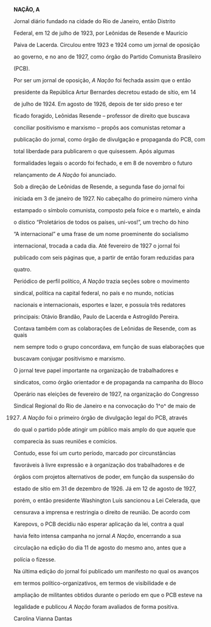 **NAÇÃO, A**



Jornal diário fundado na cidade do Rio de Janeiro, então Distrito

Federal, em 12 de julho de 1923, por Leônidas de Resende e Maurício

Paiva de Lacerda. Circulou entre 1923 e 1924 como um jornal de oposição

ao governo, e no ano de 1927, como órgão do Partido Comunista Brasileiro

(PCB).



Por ser um jornal de oposição, *A Nação* foi fechada assim que o então

presidente da República Artur Bernardes decretou estado de sítio, em 14

de julho de 1924. Em agosto de 1926, depois de ter sido preso e ter

ficado foragido, Leônidas Resende – professor de direito que buscava

conciliar positivismo e marxismo – propôs aos comunistas retomar a

publicação do jornal, como órgão de divulgação e propaganda do PCB, com

total liberdade para publicarem o que quisessem. Após algumas

formalidades legais o acordo foi fechado, e em 8 de novembro o futuro

relançamento de *A Nação* foi anunciado.



Sob a direção de Leônidas de Resende, a segunda fase do jornal foi

iniciada em 3 de janeiro de 1927. No cabeçalho do primeiro número vinha

estampado o símbolo comunista, composto pela foice e o martelo, e ainda

o dístico “Proletários de todos os países, uni-vos!”, um trecho do hino

“A internacional” e uma frase de um nome proeminente do socialismo

internacional, trocada a cada dia. Até fevereiro de 1927 o jornal foi

publicado com seis páginas que, a partir de então foram reduzidas para

quatro.



Periódico de perfil político, *A Nação* trazia seções sobre o movimento

sindical, política na capital federal, no país e no mundo, notícias

nacionais e internacionais, esportes e lazer, e possuía três redatores

principais: Otávio Brandão, Paulo de Lacerda e Astrogildo Pereira.

Contava também com as colaborações de Leônidas de Resende, com as quais

nem sempre todo o grupo concordava, em função de suas elaborações que

buscavam conjugar positivismo e marxismo.



O jornal teve papel importante na organização de trabalhadores e

sindicatos, como órgão orientador e de propaganda na campanha do Bloco

Operário nas eleições de fevereiro de 1927, na organização do Congresso

Sindical Regional do Rio de Janeiro e na convocação do 1^o^ de maio de

1927. *A Nação* foi o primeiro órgão de divulgação legal do PCB, através

do qual o partido pôde atingir um público mais amplo do que aquele que

comparecia às suas reuniões e comícios.



Contudo, esse foi um curto período, marcado por circunstâncias

favoráveis à livre expressão e à organização dos trabalhadores e de

órgãos com projetos alternativos de poder, em função da suspensão do

estado de sítio em 31 de dezembro de 1926. Já em 12 de agosto de 1927,

porém, o então presidente Washington Luís sancionou a Lei Celerada, que

censurava a imprensa e restringia o direito de reunião. De acordo com

Karepovs, o PCB decidiu não esperar aplicação da lei, contra a qual

havia feito intensa campanha no jornal *A Nação*, encerrando a sua

circulação na edição do dia 11 de agosto do mesmo ano, antes que a

polícia o fizesse.



Na última edição do jornal foi publicado um manifesto no qual os avanços

em termos político-organizativos, em termos de visibilidade e de

ampliação de militantes obtidos durante o período em que o PCB esteve na

legalidade e publicou *A Nação* foram avaliados de forma positiva.



Carolina Vianna Dantas



